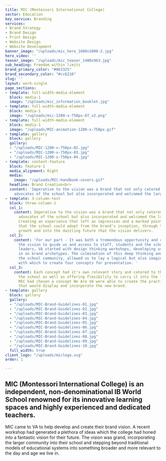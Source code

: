 ```yaml
---
title: MIC (Montessori International College)
sector: Education
key_service: Branding
services:
- Brand Strategy
- Brand Design
- Print Design
- Website Design
- Website Development
banner_image: "/uploads/mic_hero_1600x1000-2.jpg"
hero_video: ''
teaser_image: "/uploads/mic_teaser_1400x963.jpg"
sub_heading: Freedom within limits
brand_primary_color: "#063325"
brand_secondary_color: "#cc6216"
slug: ''
layout: work-single
page_sections:
- template: full-width-media-element
  block: media-1
  image: "/uploads/mic_information_booklet.jpg"
- template: full-width-media-element
  block: media-1
  image: "/uploads/mic-1200-x-750px-07_v2.png"
- template: full-width-media-element
  block: media-1
  image: "/uploads/MIC-animation-1200-x-750px.gif"
- template: gallery
  block: gallery
  gallery:
  - "/uploads/MIC-1200-x-750px-02.jpg"
  - "/uploads/MIC-1200-x-750px-03.jpg"
  - "/uploads/MIC-1200-x-750px-04.jpg"
- template: content-feature
  block: feature-1
  media_alignment: Right
  media:
    image: "/uploads/MIC-handbook-covers.gif"
  headline: Brand Creation<br>
  content: 'Imperative to the vision was a brand that not only catered to the existing
    advocates of the school but also incorporated and welcomed the larger community. '
- template: 3-column-text
  block: three-column-1
  col_1:
    content: Imperative to the vision was a brand that not only catered to the existing
      advocates of the school but also incorporated and welcomed the larger community.
      Creating an experience that left an impression and a marked point of difference
      that the school could adopt from the brand’s inception, through the years of
      growth and into the dazzling future that the vision delivers.
  col_2:
    content: 'For our part - It was both a tremendous opportunity and challenge. With
      the vision to guide us and access to staff, students and the school’s thought
      leaders, VA started with design thinking workshops, developing users and honing
      in on brand archetypes. The culmination of this deep thinking and insights from
      the school community, allowed us to lay a logical but also imaginative framework
      with which to create four concepts for presentation. '
  col_3:
    content: Each concept had it's own relevant story and catered to the history of
      the school as well as offering flexibility to carry it into the future.Once
      MIC had chosen a concept We Are VA were able to create the practical applications
      that would display and incorporate the new brand.
- template: gallery
  block: gallery
  gallery:
  - "/uploads/MIC-Brand-Guidelines-01.jpg"
  - "/uploads/MIC-Brand-Guidelines-02.jpg"
  - "/uploads/MIC-Brand-Guidelines-03.jpg"
  - "/uploads/MIC-Brand-Guidelines-04.jpg"
  - "/uploads/MIC-Brand-Guidelines-05.jpg"
  - "/uploads/MIC-Brand-Guidelines-06.jpg"
  - "/uploads/MIC-Brand-Guidelines-07.jpg"
  - "/uploads/MIC-Brand-Guidelines-08.jpg"
  - "/uploads/MIC-Brand-Guidelines-09.jpg"
  - "/uploads/MIC-Brand-Guidelines-10.jpg"
  full_width: true
client_logo: "/uploads/miclogo.svg"
order: 1

---
```

## MIC (Montessori International College) is an independent, non-denominational IB World School renowned for its innovative learning spaces and highly experienced and dedicated teachers.

MIC came to VA to help develop and create their brand vision. A recent workshop had generated a plethora of ideas which the college had honed into a fantastic vision for their future. The vision was grand, incorporating the larger community into their school and stepping beyond traditional models of educational systems into something broader and more relevant to the day and age we live in.